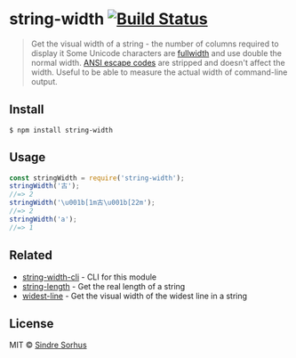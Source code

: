 # string-width [![Build Status](https://travis-ci.org/sindresorhus/string-width.svg?branch=master)](https://travis-ci.org/sindresorhus/string-width)
> Get the visual width of a string - the number of columns required to display it
Some Unicode characters are [fullwidth](https://en.wikipedia.org/wiki/Halfwidth_and_fullwidth_forms) and use double the normal width. [ANSI escape codes](https://en.wikipedia.org/wiki/ANSI_escape_code) are stripped and doesn't affect the width.
Useful to be able to measure the actual width of command-line output.
## Install
```
$ npm install string-width
```
## Usage
```js
const stringWidth = require('string-width');
stringWidth('古');
//=> 2
stringWidth('\u001b[1m古\u001b[22m');
//=> 2
stringWidth('a');
//=> 1
```
## Related
- [string-width-cli](https://github.com/sindresorhus/string-width-cli) - CLI for this module
- [string-length](https://github.com/sindresorhus/string-length) - Get the real length of a string
- [widest-line](https://github.com/sindresorhus/widest-line) - Get the visual width of the widest line in a string
## License
MIT © [Sindre Sorhus](https://sindresorhus.com)
